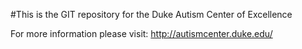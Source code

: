 #This is the GIT repository for the Duke Autism Center of Excellence

For more information please visit:
http://autismcenter.duke.edu/  
